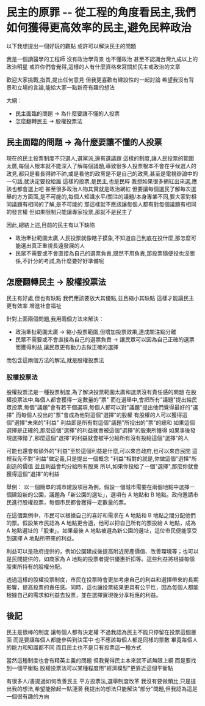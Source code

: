 # 民主的原罪 -- 從工程的角度看民主,我們如何獲得更高效率的民主,避免民粹政治

以下我想提出一個好玩的觀點
或許可以解決民主的問題

我是一個讀醫學的工程師
沒有政治學背景
也不懂政治
甚至不認識台灣九成以上的政治明星
或許你們會覺得,這樣的人有什麼資格來寫關於民主或政治的文章

歡迎大家挑戰,指責,提出任何意見
但我更喜歡有建設性的一起討論
希望我沒有背景和立場的言論,能給大家一點新奇有趣的想法

大綱：

- 民主面臨的問題 -> 為什麼要讓不懂的人投票
- 怎麼翻轉民主 -> 股權投票法

## 民主面臨的問題 -> 為什麼要讓不懂的人投票

現在的民主投票制度不只選人,選黨派,還有選議題
這樣的制度,讓人民投票的範圍太廣,每個人根本就不能深入了解每個議題,導致很多人投票根本不會在乎候選人的政見,都只是看長得帥不帥,或是看他的政黨是不是自己的政黨,甚至是電視辯論中的一句話,就決定要投給誰
這樣的投票,是民主,也是民粹
我想如果很多網紅出來選,應該也都會選上吧
甚至很多政治人物其實就是政治網紅
但要讓每個選民了解每次選舉的方方面面,是不可能的,每個人知識水平/關注的議題/本身專業不同,要大家對相同議題有相同的了解,是不可能的
那這樣就不應該讓每個人都有對每個議題有相同的發言權
但如果限制只能讓專家投票,那就不是民主了

因此,總結上述,目前的民主有以下缺陷

- 政治牽扯範圍太廣,人民投票就像瞎子摸象,不知道自己到底在投什麼,那怎麼可能選出真正重視長遠發展的人
- 民眾不需要或不會直接為自己的選票負責,既然不用負責,那投票隨便投也沒關係,不計分的考試,為什麼要好好準備呢

## 怎麼翻轉民主 -> 股權投票法

民主有好處,但也有缺點
我們應該要放大其優點,並且縮小其缺點
這樣才能讓民主更有效率
增進社會福祉

針對上面兩個問題,我用兩個方法來解決：

- 政治牽扯範圍太廣 -> 縮小投票範圍,但增加投票效果,達成關注點分離
- 民眾不需要或不會直接為自己的選票負責 -> 讓民眾可以因為自己正確的選票而獲得利益,讓民眾更有動力去做正確的選擇

而包含這兩個方法的解法,就是股權投票法

### 股權投票法

股權投票法是一種投票制度,為了解決投票範圍太廣和選票沒有責任感的問題
在股權投票法中,每個人都會獲得一定數量的"票"
而在選舉中,會把所有"議題"提出給民眾投票,每個"議題"會有若干個選項,每個人都可以對"議題"提出他們覺得最好的"選擇"
而每個人投出的"票"會成為他對這個"選擇"的股權
有股權的人可以獲得這個"選擇"未來的"利益"
利益即是所有對這個"議題"所投出的"票"的總和
如果這個選擇是正確的,那麼這個"選擇"的利益就會被這個"選擇"的股東所獲得
如果事後發現選擇錯了,那麼這個"選擇"的利益就會被平分給所有沒有投給這個"選擇"的人

可能也還會有額外的"利益"至於這個利益是什麼,可以來自政府,也可以來自民間
這裡我先不對"利益"做定義,只是提出一個概念
"利益"相對的就是,你做這個"選擇"所創造的價值
並且利益會均分給所有股東
所以,如果你投給了一個"選擇",那麼你就會獲得這個"選擇"的利益

舉例：
以一個簡單的城市建設項目為例。假設一個城市需要在兩個地點中選擇一個建設新的公園，議題為「新公園的選址」，選項有 A 地點和 B 地點。政府邀請市民進行股權投票，每個市民都會獲得一定數量的票。

在這個案例中，市民可以根據自己的喜好和需求在 A 地點和 B 地點之間分配他們的票。假設某市民認為 A 地點更合適，他可以把自己所有的票投給 A 地點，成為 A 地點選址的「股東」。如果最後 A 地點被選為新公園的選址，這位市民便能享受到選擇 A 地點所帶來的利益。

利益可以是政府提供的，例如公園建成後提高附近房產價值、改善環境等；也可以是民間提供的，如商家為 A 地點的投票者提供優惠折扣等。這些利益將根據每個股東所持有的股權分配。

透過這樣的股權投票制度，市民在投票時會更加考慮自己的利益和選擇帶來的長期影響，提高投票的責任感。同時，這也讓投票結果更具有公平性，因為每個人都能根據自己的需求和利益去投票，並在選擇實現後分享相應的利益。

## 後記

民主是很棒的制度
讓每個人都有決定權
不過我認為民主不能只停留在投票這個層面
而是要讓每個人都能參與到決策中
也不應該每個人都是同樣的票數
畢竟每個人的能力和知識都不同
而且民主也不是只有投票這一種方式

當然這種制度也會有精英主義的問題
但我覺得民主本來就不該無限上綱
而是要找到一個平衡點
股權投票法可以某種程度用"經濟模型"更靠近這個平衡點

有很多人/書提過如何改善民主
平方投票法,選舉制度改革
我沒有要做類比,只是提出我的想法,希望能掀起一點漣漪
我提出的想法只能解決"部分"問題,但我認為這是一個很有趣的方向

